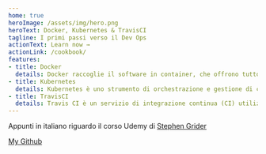 ```yaml
---
home: true
heroImage: /assets/img/hero.png
heroText: Docker, Kubernetes & TravisCI
tagline: I primi passi verso il Dev Ops
actionText: Learn now →
actionLink: /cookbook/
features:
- title: Docker
  details: Docker raccoglie il software in container, che offrono tutto il necessario per la loro corretta esecuzione, incluse librerie, strumenti di sistema, codice e runtime.
- title: Kubernetes
  details: Kubernetes è uno strumento di orchestrazione e gestione di container. E’ ideale per tutti i business che hanno bisogno di una soluzione in HA (Alta Disponibilità) e garantisce la continuità del servizio con SLA prossimi al 100%.
- title: TravisCI
  details: Travis CI è un servizio di integrazione continua (CI) utilizzato per creare e testare progetti software
---
```

Appunti in italiano riguardo il corso Udemy di [Stephen Grider](https://www.udemy.com/course/docker-and-kubernetes-the-complete-guide/)

[My Github](https://github.com/handgull)
